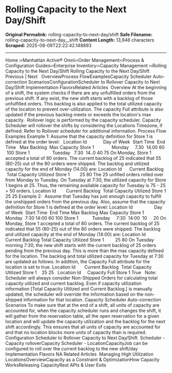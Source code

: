 # Rolling Capacity to the Next Day/Shift

**Original Permalink:** rolling-capacity-to-next-day/shift
**Safe Filename:** rolling-capacity-to-next-day__shift
**Content Length:** 13,946 characters
**Scraped:** 2025-08-09T22:22:42.148893

---

Home &rsaquo;&rsaquo;Manhattan Active® Omni&rsaquo;&rsaquo;Order Management&rsaquo;&rsaquo;Process & Configuration Guides&rsaquo;&rsaquo;Enterprise Inventory&rsaquo;&rsaquo;Capacity Management ››Rolling Capacity to the Next Day/Shift Rolling Capacity to the Next Day/Shift Previous | Next &nbsp; OverviewProcess FlowExamplesCapacity Scheduler Auto-correction ScenariosConfigurationScheduler to Rollover Capacity to Next Day/Shift&nbsp;Implementation FlavorsRelated Articles&nbsp; Overview At the beginning of a shift, the system checks if there are any unfulfilled orders from the previous shift. If any exist, the new shift starts with a backlog of those unfulfilled orders. This backlog is also applied to the total utilized capacity of the location to prevent over-utilization. The capacity Full attribute is also updated if the previous backlog meets or exceeds the location&#39;s max capacity. &nbsp;Rollover logic is performed by the capacity scheduler. Capacity Scheduler will rollover the shifts by considering the Locations Timezone, if defined. Refer to Rollover scheduler for additional information. Process Flow Examples Example 1: Assume that the capacity definition for Store 1 is defined at the order level: &nbsp; Location Id&nbsp; &nbsp; &nbsp; &nbsp; &nbsp; &nbsp;&nbsp; Day of Week&nbsp; Start Time &nbsp;End Time&nbsp; &nbsp;Max Backlog&nbsp; Max Capacity Store 1&nbsp;&nbsp; &nbsp;&nbsp; &nbsp;&nbsp;&nbsp; &nbsp;&nbsp;&nbsp; Monday&nbsp;&nbsp; &nbsp; 7.30&nbsp; 14.00 60 &nbsp;100 Store 1&nbsp;&nbsp; &nbsp; &nbsp;&nbsp; &nbsp;&nbsp;&nbsp; &nbsp;&nbsp;&nbsp; &nbsp; Tuesday&nbsp;&nbsp; 7:30&nbsp; 14..0 40 75 On Monday, Store 1 accepted a total of 80 orders. The current backlog of 25 indicated that 55 (80-25) out of the 80 orders were shipped. The backlog and utilized capacity for the end of Monday (14.00) are: Location Id&nbsp;&nbsp; &nbsp;&nbsp; Current Backlog&nbsp; &nbsp;Total Capacity Utilized Store 1&nbsp;&nbsp; &nbsp; &nbsp;&nbsp; 25 80 The 25 unfilled orders rolled over from Monday to Tuesday. On Tuesday at 7:30, the utilized capacity for Store 1 begins at 25. Thus, the remaining available capacity for Tuesday is 75 - 25 = 50 orders. Location Id&nbsp;&nbsp; &nbsp;&nbsp; &nbsp; Current Backlog&nbsp; Total Capacity Utilized Store 1 25 25 Example 2: &nbsp;Assume that Tuesday has just enough capacity to fulfill the unshipped orders from the previous day. Also, assume that the capacity definition for Store 1 is defined at the order level: Location Id&nbsp;&nbsp; &nbsp;&nbsp;&nbsp;&nbsp;&nbsp;&nbsp;&nbsp; &nbsp;&nbsp;&nbsp; &nbsp; Day of Week &nbsp;Start Time &nbsp;End Time Max Backlog Max Capacity Store 1&nbsp;&nbsp; &nbsp;&nbsp; &nbsp;&nbsp;&nbsp; &nbsp;&nbsp; &nbsp; Monday&nbsp; 7:30 14:00 60 100 Store 1&nbsp;&nbsp; &nbsp;&nbsp; &nbsp;&nbsp; &nbsp; Tuesday&nbsp;&nbsp; &nbsp; 7:30&nbsp; 14:00&nbsp; 10&nbsp;&nbsp; &nbsp; 20 On Monday, Store 1 accepted a total of 80 orders. The current backlog of 25 indicated that 55 (80-25) out of the 80 orders were shipped. The backlog and utilized capacity at the end of Monday (14:00) are: Location Id&nbsp;&nbsp; &nbsp;&nbsp;&nbsp; &nbsp; Current Backlog Total Capacity Utilized Store 1&nbsp;&nbsp; &nbsp;&nbsp;&nbsp; &nbsp; 25 80 On Tuesday morning 7:30, the new shift starts with the current backlog of 25 orders pending from the previous day. This is more than the max capacity defined for the location. The backlog and total utilized capacity for Tuesday at 7:30 are updated as follows. In addition, the Capacity Full attribute for the location is set to true. Location Id&nbsp;&nbsp; &nbsp;&nbsp;&nbsp; Current Backlog &nbsp;Total Capacity Utilized Store 1&nbsp; &nbsp; 25 25 &nbsp; Location Id&nbsp;&nbsp; &nbsp; Capacity Full Store 1 True &nbsp; Note: Scheduler will always consider Non-Shipped Orders for calculating total capacity utilized and current backlog. Even if capacity utilization information [Total Capacity Utilized and Current Backlog.] is manually updated, the scheduler will override the information based on the non-shipped information for that location. Capacity Scheduler Auto-correction Scenarios To make sure that at the end of a shift, all units of capacity are accounted for, when the capacity scheduler runs and changes the shift, it will gather from the reservation table, all the open reservation for a given location and will update the capacity utilization and the backlog for the next shift accordingly. This ensures that all units of capacity are accounted for and that no location blocks more units of capacity than is required.&nbsp; Configuration Scheduler to Rollover Capacity to Next Day/Shift&nbsp; Scheduler - Capacity rolloverCapacity Scheduler - LocationCapacityJob can be configured to roll over the current backlog to the new shift/day Implementation Flavors NA Related Articles&nbsp; Managing High Utilization LocationsOverviewCapacity as a Constraint & OptimizationHow Capacity WorksReleasing CapacityRest APIs & User Exits &nbsp;